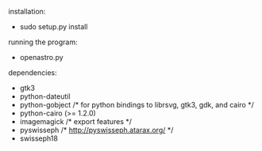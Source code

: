 installation: 
* sudo setup.py install

running the program:
* openastro.py

dependencies:
* gtk3
* python-dateutil
* python-gobject /* for python bindings to librsvg, gtk3, gdk, and cairo */
* python-cairo (>= 1.2.0)
* imagemagick /* export features */
* pyswisseph /* http://pyswisseph.atarax.org/ */
* swisseph18
